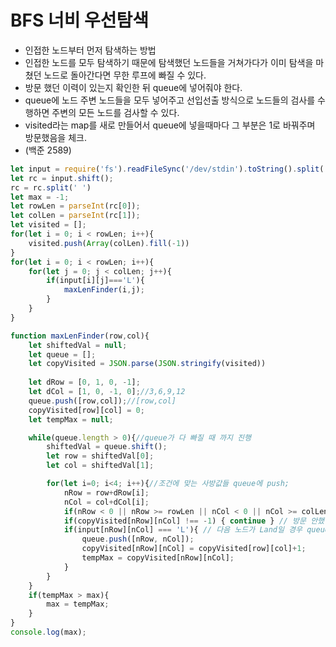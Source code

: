 BFS 너비 우선탐색 
===

* 인접한 노드부터 먼저 탐색하는 방법
* 인접한 노드를 모두 탐색하기 때문에 탐색했던 노드들을 거쳐가다가 이미 탐색을 마쳤던 노드로 돌아간다면 무한 루프에 빠질 수 있다.
* 방문 했던 이력이 있는지 확인한 뒤 queue에 넣어줘야 한다.
* queue에 노드 주변 노드들을 모두 넣어주고 선입선출 방식으로 노드들의 검사를 수행하면 주변의 모든 노드를 검사할 수 있다.
* visited라는 map를 새로 만들어서 queue에 넣을때마다 그 부분은 1로 바꿔주며 방문했음을 체크.
* (백준 2589)

```js
let input = require('fs').readFileSync('/dev/stdin').toString().split('\n')
let rc = input.shift();
rc = rc.split(' ')
let max = -1;
let rowLen = parseInt(rc[0]);
let colLen = parseInt(rc[1]);
let visited = [];
for(let i = 0; i < rowLen; i++){
    visited.push(Array(colLen).fill(-1))
}
for(let i = 0; i < rowLen; i++){
    for(let j = 0; j < colLen; j++){
        if(input[i][j]==='L'){
            maxLenFinder(i,j);
        }
    }
}

function maxLenFinder(row,col){
    let shiftedVal = null;
    let queue = [];
    let copyVisited = JSON.parse(JSON.stringify(visited))
 
    let dRow = [0, 1, 0, -1];
    let dCol = [1, 0, -1, 0];//3,6,9,12
    queue.push([row,col]);//[row,col]
    copyVisited[row][col] = 0;
    let tempMax = null;

    while(queue.length > 0){//queue가 다 빠질 때 까지 진행
        shiftedVal = queue.shift();
        let row = shiftedVal[0];
        let col = shiftedVal[1];

        for(let i=0; i<4; i++){//조건에 맞는 사방값들 queue에 push;
            nRow = row+dRow[i];
            nCol = col+dCol[i];            
            if(nRow < 0 || nRow >= rowLen || nCol < 0 || nCol >= colLen){ continue } //더했을 때 벗어나면 더해주지 않는다.          
            if(copyVisited[nRow][nCol] !== -1) { continue } // 방문 안했던 곳은 -1이다.
            if(input[nRow][nCol] === 'L'){ // 다음 노드가 Land일 경우 queue에 푸쉬
                queue.push([nRow, nCol]);
                copyVisited[nRow][nCol] = copyVisited[row][col]+1;  
                tempMax = copyVisited[nRow][nCol];
            }
        }  
    }
    if(tempMax > max){
        max = tempMax;
    }
}
console.log(max);
```




